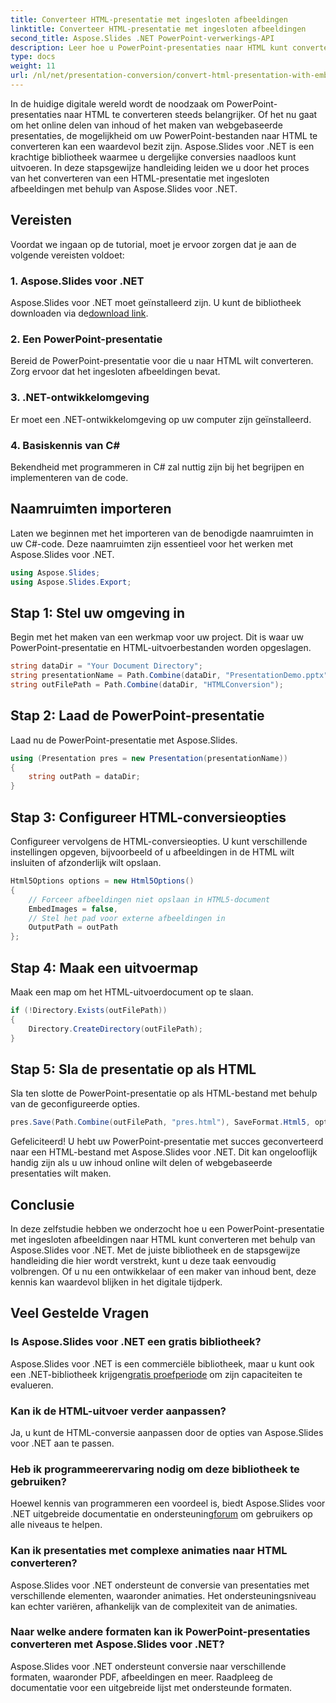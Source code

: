 ```yaml
---
title: Converteer HTML-presentatie met ingesloten afbeeldingen
linktitle: Converteer HTML-presentatie met ingesloten afbeeldingen
second_title: Aspose.Slides .NET PowerPoint-verwerkings-API
description: Leer hoe u PowerPoint-presentaties naar HTML kunt converteren met ingesloten afbeeldingen met behulp van Aspose.Slides voor .NET. Stapsgewijze handleiding voor naadloze conversie.
type: docs
weight: 11
url: /nl/net/presentation-conversion/convert-html-presentation-with-embedded-images/
---
```


In de huidige digitale wereld wordt de noodzaak om PowerPoint-presentaties naar HTML te converteren steeds belangrijker. Of het nu gaat om het online delen van inhoud of het maken van webgebaseerde presentaties, de mogelijkheid om uw PowerPoint-bestanden naar HTML te converteren kan een waardevol bezit zijn. Aspose.Slides voor .NET is een krachtige bibliotheek waarmee u dergelijke conversies naadloos kunt uitvoeren. In deze stapsgewijze handleiding leiden we u door het proces van het converteren van een HTML-presentatie met ingesloten afbeeldingen met behulp van Aspose.Slides voor .NET.

## Vereisten

Voordat we ingaan op de tutorial, moet je ervoor zorgen dat je aan de volgende vereisten voldoet:

### 1. Aspose.Slides voor .NET

 Aspose.Slides voor .NET moet geïnstalleerd zijn. U kunt de bibliotheek downloaden via de[download link](https://releases.aspose.com/slides/net/).

### 2. Een PowerPoint-presentatie

Bereid de PowerPoint-presentatie voor die u naar HTML wilt converteren. Zorg ervoor dat het ingesloten afbeeldingen bevat.

### 3. .NET-ontwikkelomgeving

Er moet een .NET-ontwikkelomgeving op uw computer zijn geïnstalleerd.

### 4. Basiskennis van C#

Bekendheid met programmeren in C# zal nuttig zijn bij het begrijpen en implementeren van de code.

## Naamruimten importeren

Laten we beginnen met het importeren van de benodigde naamruimten in uw C#-code. Deze naamruimten zijn essentieel voor het werken met Aspose.Slides voor .NET.

```csharp
using Aspose.Slides;
using Aspose.Slides.Export;
```

## Stap 1: Stel uw omgeving in

Begin met het maken van een werkmap voor uw project. Dit is waar uw PowerPoint-presentatie en HTML-uitvoerbestanden worden opgeslagen.

```csharp
string dataDir = "Your Document Directory";
string presentationName = Path.Combine(dataDir, "PresentationDemo.pptx");
string outFilePath = Path.Combine(dataDir, "HTMLConversion");
```

## Stap 2: Laad de PowerPoint-presentatie

Laad nu de PowerPoint-presentatie met Aspose.Slides.

```csharp
using (Presentation pres = new Presentation(presentationName))
{
    string outPath = dataDir;
}
```

## Stap 3: Configureer HTML-conversieopties

Configureer vervolgens de HTML-conversieopties. U kunt verschillende instellingen opgeven, bijvoorbeeld of u afbeeldingen in de HTML wilt insluiten of afzonderlijk wilt opslaan.

```csharp
Html5Options options = new Html5Options()
{
    // Forceer afbeeldingen niet opslaan in HTML5-document
    EmbedImages = false,
    // Stel het pad voor externe afbeeldingen in
    OutputPath = outPath
};
```

## Stap 4: Maak een uitvoermap

Maak een map om het HTML-uitvoerdocument op te slaan.

```csharp
if (!Directory.Exists(outFilePath))
{
    Directory.CreateDirectory(outFilePath);
}
```

## Stap 5: Sla de presentatie op als HTML

Sla ten slotte de PowerPoint-presentatie op als HTML-bestand met behulp van de geconfigureerde opties.

```csharp
pres.Save(Path.Combine(outFilePath, "pres.html"), SaveFormat.Html5, options);
```

Gefeliciteerd! U hebt uw PowerPoint-presentatie met succes geconverteerd naar een HTML-bestand met Aspose.Slides voor .NET. Dit kan ongelooflijk handig zijn als u uw inhoud online wilt delen of webgebaseerde presentaties wilt maken.

## Conclusie

In deze zelfstudie hebben we onderzocht hoe u een PowerPoint-presentatie met ingesloten afbeeldingen naar HTML kunt converteren met behulp van Aspose.Slides voor .NET. Met de juiste bibliotheek en de stapsgewijze handleiding die hier wordt verstrekt, kunt u deze taak eenvoudig volbrengen. Of u nu een ontwikkelaar of een maker van inhoud bent, deze kennis kan waardevol blijken in het digitale tijdperk.

## Veel Gestelde Vragen

### Is Aspose.Slides voor .NET een gratis bibliotheek?
 Aspose.Slides voor .NET is een commerciële bibliotheek, maar u kunt ook een .NET-bibliotheek krijgen[gratis proefperiode](https://releases.aspose.com/) om zijn capaciteiten te evalueren.

### Kan ik de HTML-uitvoer verder aanpassen?
Ja, u kunt de HTML-conversie aanpassen door de opties van Aspose.Slides voor .NET aan te passen.

### Heb ik programmeerervaring nodig om deze bibliotheek te gebruiken?
Hoewel kennis van programmeren een voordeel is, biedt Aspose.Slides voor .NET uitgebreide documentatie en ondersteuning[forum](https://forum.aspose.com/) om gebruikers op alle niveaus te helpen.

### Kan ik presentaties met complexe animaties naar HTML converteren?
Aspose.Slides voor .NET ondersteunt de conversie van presentaties met verschillende elementen, waaronder animaties. Het ondersteuningsniveau kan echter variëren, afhankelijk van de complexiteit van de animaties.

### Naar welke andere formaten kan ik PowerPoint-presentaties converteren met Aspose.Slides voor .NET?
Aspose.Slides voor .NET ondersteunt conversie naar verschillende formaten, waaronder PDF, afbeeldingen en meer. Raadpleeg de documentatie voor een uitgebreide lijst met ondersteunde formaten.